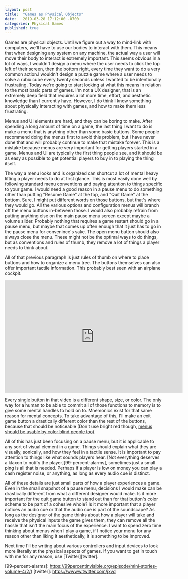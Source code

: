 ```yaml
---
layout: post
title:  "Games as Physical Objects"
date:   2019-03-28 17:12:00 -0700
categories: Physical Games
published: true
---
```

Games are physical objects. Until we figure out a way to mind-link with computers, we'll have to use our bodies to interact with them. 
This means that when designing any system on any machine, the actual way a user will move their body to interact is extremely important. This seems obvious in a lot of ways, I wouldn't design a menu where the user needs to click the top left of their screen, then the bottom right, every time they want to do a very common action.I wouldn't design a puzzle game where a user needs to solve a rubix cube every twenty seconds unless I wanted to be intentionally frustrating. Today we're going to start looking at what this means in relation to the most basic parts of games. I'm not a UX designer, that is an extremely deep field that requires a lot more time, effort, and aesthetic knowledge than I currently have. However, I do think I know something about physically interacting with games, and how to make them less frustrating.

Menus and UI elements are hard, and they can be boring to make. After spending a long amount of time on a game, the last thing I want to
 do is make a menu that is anything other than some basic buttons. Some people recommend doing the menus first to avoid this problem, but I have never done that and will probably continue to make that mistake forever. This is a mistake because menus are very important for getting players started in a game. Menus and UI are typically the first thing people see, and it should be as easy as possible to get potential players to buy in to playing the thing itself.

The way a menu looks and is organized can shortcut a lot of mental heavy lifting a player needs to do at first glance. This is most easily done well by following standard menu conventions and paying attention to things specific to your game. I would need a good reason in a pause menu to do something other than putting "Resume Game" at the top, and "Quit Game" at the bottom. Sure, I might put different words on those buttons, but that's where they would go. All the various options and configuration menus will branch off the menu buttons in-between those. I would also probably refrain from putting anything else on the main pause menu screen except maybe a volume slider. Probably nothing that requires a game restart should go in a pause menu, but maybe that comes up often enough that it just has to go in the pause menu for convenince's sake. The open menu button should also always close the menu. These might not be the optimal ways to do things, but as conventions and rules of thumb, they remove a lot of things a player needs to think about. 

All of that previous paragraph is just rules of thumb on where to place buttons and how to organize a menu tree. The buttons themselves can also offer important tactile information. This probably best seen with an airplane cockpit.

<iframe width="568" height="360" src="https://www.youtube.com/embed/ae20L78imO4" frameborder="0" allow="accelerometer; autoplay; encrypted-media; gyroscope; picture-in-picture" allowfullscreen></iframe>

Every single button in that video is a different shape, size, or color. The only way for a human to be able to commit all of those functions to memory is to give some mental handles to hold on to. Mnemonics exist for that same reason for mental concepts. To take advantage of this, I'll make an exit game button a drastically different color than the rest of the buttons, because that should be noticeable (Don't use bright red though, [menus should be usable by color blind people too][color-blind]). 

All of this has just been focusing on a pause menu, but it is applicable to any sort of visual element in a game. Things should explain what they are visually, sonically, and how they feel in a tactile sense. It is important to pay attention to things like what sounds players hear. [Not everything deserves a klaxon to notify the player][99-percent-alarms], sometimes just a small ping is all that is needed. Perhaps if a player is low on money you can play a cash register noise, or anything, as long as every audio cue is distinct.
 
All of these details are just small parts of how a player experiences a game. Even in the small snapshot of a pause menu, decisions I would make can be drastically different from what a different designer would make. Is it more important for the quit game button to stand out than for that button's color scheme to be part of a cohesive whole? Is it more important that a player notices an audio cue or that the audio cue is part of the soundscape? As long as the designer of the game thinks about how a player will take and receive the physical inputs the game gives them, they can remove all the hassle that isn't the main focus of the experience. I want to spend zero time thinking about menus when I play a game, if I notice your menu for any reason other than liking it aesthetically, it is something to be improved.

Next time I'll be writing about various controllers and input devices to look more literally at the physical aspects of games. If you want to get in touch with me for any reason, use [Twitter][twitter].

[color-blind]: https://www.color-blindness.com/coblis-color-blindness-simulator
[99-percent-alarms]: https://99percentinvisible.org/episode/mini-stories-volume-4/2/)
[twitter]: https://wwww.twitter.com/jxvd